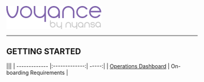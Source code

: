 
![](voyance-logo.png)


---

## GETTING STARTED
|||
| ------------- |:-------------:| -----:|
| <a href="https://adarshseetharam.gitbooks.io/voyance/content/voyance/Operations%20Dashboard.html">Operations Dashboard</a> | On-boarding Requirements |

